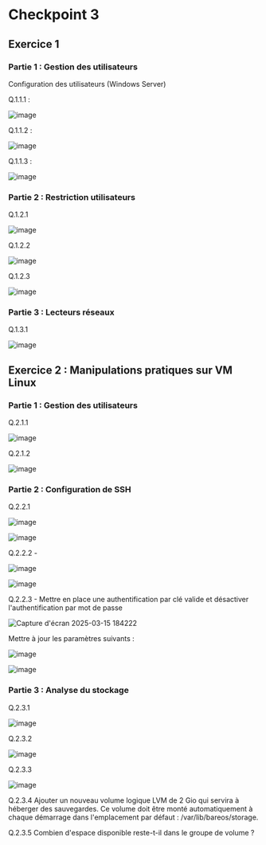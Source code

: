 # Checkpoint 3
## Exercice 1

### Partie 1 : Gestion des utilisateurs
Configuration des utilisateurs (Windows Server)

Q.1.1.1 : 

![image](https://github.com/user-attachments/assets/f3440880-44cc-45e1-b7f0-27318f457e21)

Q.1.1.2 : 

![image](https://github.com/user-attachments/assets/2f69eddd-b76b-454f-893e-5b2ec446fe18)

Q.1.1.3 : 

![image](https://github.com/user-attachments/assets/7b9e1c27-31c9-4ad0-8c03-eb741a2a42d2)




### Partie 2 : Restriction utilisateurs

Q.1.2.1

![image](https://github.com/user-attachments/assets/1dd3286d-3d0d-47f2-9331-5fb5b2e8b443)

Q.1.2.2 

![image](https://github.com/user-attachments/assets/34875723-6a93-4571-8f69-6aa3f790a89b)

Q.1.2.3 

![image](https://github.com/user-attachments/assets/bffb95b0-e258-4e2e-8dc4-5a4c438e6656)


### Partie 3 : Lecteurs réseaux

Q.1.3.1

![image](https://github.com/user-attachments/assets/2469babe-4791-42e0-9a7f-6f81be5329c8)

## Exercice 2 : Manipulations pratiques sur VM Linux

### Partie 1 : Gestion des utilisateurs

Q.2.1.1 

![image](https://github.com/user-attachments/assets/aa7faf95-28a3-4b45-a0e7-4b02ab428877)

Q.2.1.2 

![image](https://github.com/user-attachments/assets/8d66cb2d-84d9-4580-b8b3-21a13b85b2d6)

### Partie 2 : Configuration de SSH

Q.2.2.1 

![image](https://github.com/user-attachments/assets/6dfaad04-92cb-43f5-98f6-fdd192b8cc94)

![image](https://github.com/user-attachments/assets/40429495-1653-446b-ad88-99884b2995f6)

Q.2.2.2 - 

![image](https://github.com/user-attachments/assets/7d4dcf8f-a9c5-4a3f-8bd5-12dfe6815837)


![image](https://github.com/user-attachments/assets/a65ba013-e273-420d-91d8-d635e714ce63)


Q.2.2.3 - Mettre en place une authentification par clé valide et désactiver l'authentification par mot de passe

![Capture d'écran 2025-03-15 184222](https://github.com/user-attachments/assets/60e28201-762a-404b-8cc8-a933ac80b513)

Mettre à jour les paramètres suivants :

![image](https://github.com/user-attachments/assets/045c27eb-4093-4ede-b314-15ecff34b2e2)

![image](https://github.com/user-attachments/assets/df0e7db8-9b7a-4eb3-8ddf-74eb7ffa24fc)

### Partie 3 : Analyse du stockage

Q.2.3.1 

![image](https://github.com/user-attachments/assets/2090c7d5-cc00-4a49-874c-5f2fbb2b168c)


Q.2.3.2 

![image](https://github.com/user-attachments/assets/c3a96225-c7be-485d-bb98-34f9ef4af652)


Q.2.3.3 

![image](https://github.com/user-attachments/assets/b192f32a-6c64-4064-97b5-b1b64cb1fb18)

Q.2.3.4 Ajouter un nouveau volume logique LVM de 2 Gio qui servira à héberger des sauvegardes. Ce volume doit être monté automatiquement à chaque démarrage dans l'emplacement par défaut : /var/lib/bareos/storage.

Q.2.3.5 Combien d'espace disponible reste-t-il dans le groupe de volume ?


